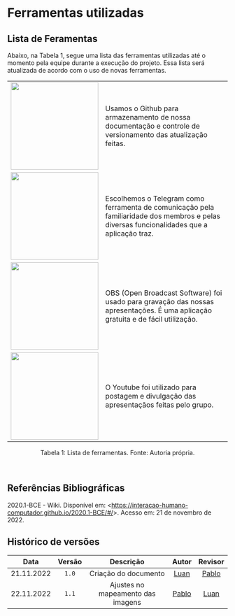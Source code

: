 # Ferramentas utilizadas

## Lista de Feramentas

Abaixo, na Tabela 1, segue uma lista das ferramentas utilizadas até o momento pela equipe durante a execução do projeto. Essa lista será atualizada de acordo com o uso de novas ferramentas.

|                                                                                                                            |                                                                                                                                            |
| :------------------------------------------------------------------------------------------------------------------------: | ------------------------------------------------------------------------------------------------------------------------------------------ |
|  <img src="https://interacao-humano-computador.github.io/2022.2-PrefeituraDeSorocaba/media/logos/github.png" width="200">  | Usamos o Github para armazenamento de nossa documentação e controle de versionamento das atualização feitas.                               |
| <img src="https://interacao-humano-computador.github.io/2022.2-PrefeituraDeSorocaba/media/logos/telegram.png" width="200"> | Escolhemos o Telegram como ferramenta de comunicação pela familiaridade dos membros e pelas diversas funcionalidades que a aplicação traz. |
|   <img src="https://interacao-humano-computador.github.io/2022.2-PrefeituraDeSorocaba/media/logos/obs.png" width="200">    | OBS (Open Broadcast Software) foi usado para gravação das nossas apresentações. É uma aplicação gratuita e de fácil utilização.            |
| <img src="https://interacao-humano-computador.github.io/2022.2-PrefeituraDeSorocaba/media/logos/youtube.png" width="200">  | O Youtube foi utilizado para postagem e divulgação das apresentaçãos feitas pelo grupo.                                                    |

<div style="text-align: center">
<p>Tabela 1: Lista de ferramentas. Fonte: Autoria própria. </p>
</div>
<br>

## Referências Bibliográficas

2020.1-BCE - Wiki. Disponível em: <<https://interacao-humano-computador.github.io/2020.1-BCE/#/>>. Acesso em: 21 de novembro de 2022.

## Histórico de versões

|    Data    | Versão |             Descrição             |                 Autor                  |                Revisor                 |
| :--------: | :----: | :-------------------------------: | :------------------------------------: | :------------------------------------: |
| 21.11.2022 | `1.0`  |       Criação do documento        |   [Luan](https://github.com/Luanmq)    | [Pablo](https://github.com/pabloheika) |
| 22.11.2022 | `1.1`  | Ajustes no mapeamento das imagens | [Pablo](https://github.com/pabloheika) |   [Luan](https://github.com/Luanmq)    |
